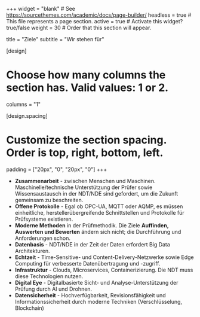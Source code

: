 +++ 
widget = "blank" # See https://sourcethemes.com/academic/docs/page-builder/ 
headless = true # This file represents a page section. 
active = true # Activate this widget? true/false 
weight = 30 # Order that this section will appear.

title = "Ziele"
subtitle = "Wir stehen für"

[design]

# Choose how many columns the section has. Valid values: 1 or 2.
columns = "1"

[design.spacing]

# Customize the section spacing. Order is top, right, bottom, left.
padding = ["20px", "0", "20px", "0"]
+++


- **Zusammenarbeit** - zwischen Menschen und Maschinen. Maschinelle/technische Unterstützung der Prüfer sowie Wissensaustausch in der NDT/NDE sind gefordert, um die Zukunft gemeinsam zu beschreiten.
- **Offene Protokolle** - Egal ob OPC-UA, MQTT oder AQMP, es müssen einheitliche, herstellerübergreifende Schnittstellen und Protokolle für Prüfsysteme existieren.
- **Moderne Methoden** in der Prüfmethodik. Die Ziele **Auffinden, Auswerten und Bewerten** ändern sich nicht; die Durchführung und Anforderungen schon.
- **Datenbasis** - NDT/NDE in der Zeit der Daten erfordert Big Data Architekturen.
- **Echtzeit** - Time-Sensitive- und Content-Delivery-Netzwerke sowie Edge Computing für verbesserte Datenübertragung und -zugriff.
- **Infrastruktur** - Clouds, Microservices, Containerizierung. Die NDT muss diese Technologien nutzen.
- **Digital Eye** - Digitalbasierte Sicht- und Analyse-Unterstützung der Prüfung durch AI und Drohnen.
- **Datensicherheit** - Hochverfügbarkeit, Revisionsfähigkeit und Informationssicherheit durch moderne Techniken (Verschlüsselung, Blockchain)
